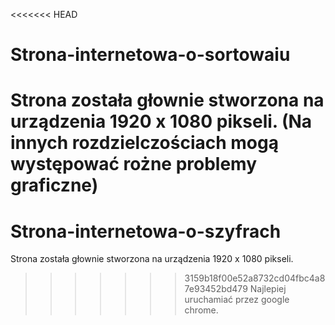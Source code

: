 <<<<<<< HEAD
# Strona-internetowa-o-sortowaiu
Strona została głownie stworzona na urządzenia 1920 x 1080 pikseli. (Na innych rozdzielczościach mogą występować rożne problemy graficzne)
=======
# Strona-internetowa-o-szyfrach
Strona została głownie stworzona na urządzenia 1920 x 1080 pikseli.
>>>>>>> 3159b18f00e52a8732cd04fbc4a87e93452bd479
Najlepiej uruchamiać przez google chrome. 
